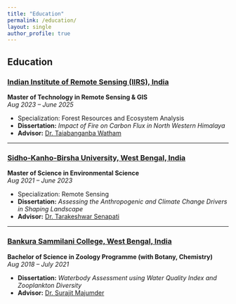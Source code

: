 ```yaml
---
title: "Education"
permalink: /education/
layout: single
author_profile: true
---
```


## Education

### [Indian Institute of Remote Sensing (IIRS), India](https://www.iirs.gov.in/)  
**Master of Technology in Remote Sensing & GIS**  
*Aug 2023 – June 2025*  
- Specialization: Forest Resources and Ecosystem Analysis  
- **Dissertation:** *Impact of Fire on Carbon Flux in North Western Himalaya*  
- **Advisor:** [Dr. Taiabanganba Watham](https://www.iirs.gov.in/taibanganba-watham)  

---

### [Sidho-Kanho-Birsha University, West Bengal, India](https://skbu.ac.in/)  
**Master of Science in Environmental Science**  
*Aug 2021 – June 2023*  
- Specialization: Remote Sensing  
- **Dissertation:** *Assessing the Anthropogenic and Climate Change Drivers in Shaping Landscape*  
- **Advisor:** [Dr. Tarakeshwar Senapati](https://scholar.google.com/citations?user=Bt-UOxwAAAAJ&hl=en)  

---

### [Bankura Sammilani College, West Bengal, India](http://www.bankurasammilanicollege.net/)
**Bachelor of Science in Zoology Programme (with Botany, Chemistry)**  
*Aug 2018 – July 2021*  
- **Dissertation:** *Waterbody Assessment using Water Quality Index and Zooplankton Diversity*  
- **Advisor:** [Dr. Surajit Majumder](https://www.researchgate.net/profile/Surajit-Majumder)
